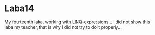 # Laba14
My fourteenth laba, working with LINQ-expressions... I did not show this laba my teacher, that is why I did not try to do it properly...
